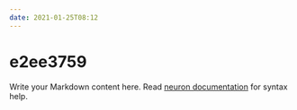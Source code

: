 ```yaml
---
date: 2021-01-25T08:12
---
```


# e2ee3759

Write your Markdown content here. Read [neuron documentation](https://neuron.zettel.page/2011404.html) for syntax help.

